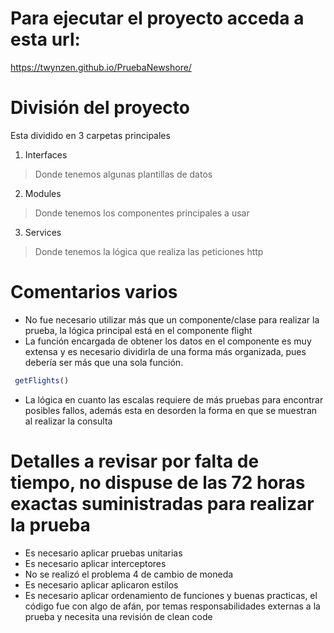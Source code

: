 # Para ejecutar el proyecto acceda a esta url:
https://twynzen.github.io/PruebaNewshore/

# División del proyecto
Esta dividido en 3 carpetas principales
1. Interfaces
> Donde tenemos algunas plantillas de datos
2. Modules
> Donde tenemos los componentes principales a usar
3. Services
> Donde tenemos la lógica que realiza las peticiones http

# Comentarios varios 
* No fue necesario utilizar más que un componente/clase para realizar la prueba, la lógica principal está en el componente flight
* La función encargada de obtener los datos en el componente es muy extensa y es necesario dividirla de una forma más organizada, pues debería ser más que una sola función. 

```js 
 getFlights()
```
* La lógica en cuanto las escalas requiere de más pruebas para encontrar posibles fallos, además esta en desorden la forma en que se muestran al realizar la consulta

# Detalles a revisar por falta de tiempo, no dispuse de las 72 horas exactas suministradas para realizar la prueba
* Es necesario aplicar pruebas unitarias
* Es necesario aplicar interceptores
* No se realizó el problema 4 de cambio de moneda
* Es necesario aplicar aplicaron estilos
* Es necesario aplicar ordenamiento de funciones y buenas practicas, el código fue con algo de afán, por temas responsabilidades externas a la prueba y necesita una revisión de clean code
